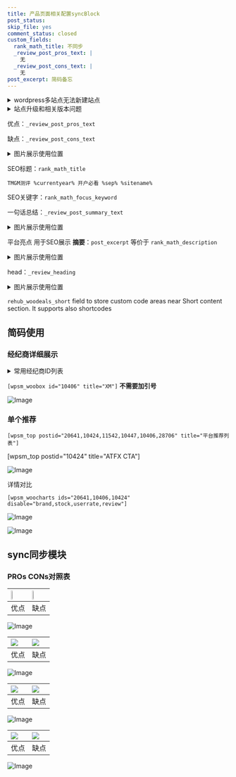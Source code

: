 ```yaml
---
title: 产品页面相关配置syncBlock
post_status: 
skip_file: yes
comment_status: closed
custom_fields:
  rank_math_title: 不同步
  _review_post_pros_text: |
    无
  _review_post_cons_text: |
    无
post_excerpt: 简码备忘
---
```

<details><summary>wordpress多站点无法新建站点</summary>

<li>和报错需要清理cookies一样的原因</li>
<li>wp-config.php里面<code>define( 'SUBDOMAIN_INSTALL', false );//子域名安装</code></li>
<li>新建子站点是用<code>define( 'SUBDOMAIN_INSTALL', true);//子域名安装</code> 完成以后，改成<code>false</code></li>
</details>

<details><summary>站点升级和相关版本问题</summary>

<p>wordpress：5.9.9
woocommerce：7.5.1
出现问题的地方：主题选项里面>><strong>Product layout >>compact style</strong></p>
<p>如何出现没有用过的字段 导致无法保存。先导出配置 然后进行修改，后面再次恢复即可。</p>
<p>出现部分字段无法显示时，需要返回默认布局后，对产品进行保存就好了。</p>
<p></p>
</details>

优点：`_review_post_pros_text`

缺点：`_review_post_cons_text`

<details><summary>图片展示使用位置</summary>

<img src="https://prod-files-secure.s3.us-west-2.amazonaws.com/39ed1227-6d7d-4570-be36-9ccd4a2c4241/f51d3d83-55d4-4bdf-9604-f37ec77ab556/Untitled.png?X-Amz-Algorithm=AWS4-HMAC-SHA256&X-Amz-Content-Sha256=UNSIGNED-PAYLOAD&X-Amz-Credential=ASIAZI2LB466WUNZNAS7%2F20251030%2Fus-west-2%2Fs3%2Faws4_request&X-Amz-Date=20251030T105516Z&X-Amz-Expires=3600&X-Amz-Security-Token=IQoJb3JpZ2luX2VjEDMaCXVzLXdlc3QtMiJHMEUCIHiHt9CqKeZrn%2BRGhq59heSVNOqz%2F5I0fpSwagHArfhxAiEAiIiE1j0BcfV3LO6lihW8AZqA%2BRIqYec%2FPqZ09KsCIW8qiAQI6%2F%2F%2F%2F%2F%2F%2F%2F%2F%2F%2FARAAGgw2Mzc0MjMxODM4MDUiDD18NBCuRBFbT2Y%2FUircA05whm%2BZEDlcEGphavcZ9okUe3Jaydhde8g98mWd4oJLK0LKSV0xl43E4hmJSwlLqMiP1XLm2NeVFSN9%2FbwXkSMjXIySBT8XsNHHsffdsAy8XQxs6zRJqL9R3g4Z7ChNjPi2QBNtjuvU7s91V1z4XgCWpLDQZ9KhgZNSTLGOPcU4Awu9NjC8HCMMaMEB%2F39h144qGMbBvAspUT3szTai5CR3qO%2FI4ZO7satlL4O1HoUMxbDW5xlYpHTh7OOCiuKF3a4mRm1%2BuqKvsHPFx2HwCzRVN5%2B57LI6g0gL%2BMyvv1KO7nl3jVs0WFHWwXCZFY%2Bhmeds5BT1HENcydFGRhSZojiPgyhGaWf0C26aYG%2BupgI6v7OLznBeHo%2BZ3NiGDRa7RBpQsouIy5hMnZjPrXywrpYhz%2BngmRF0lduGsFf75uKfAbDhghTILnCYexT%2FpfTvBWiLDzsAhBWa4bStP%2FrJGgI3%2Bnx4ToE3PKlAZW24rTCsMkriSlOC0bJVD5yV%2BAP5gxRVA3vajDcElIBf%2FTLUH6OyNDclypf7yuUsjJQRZ8NxSWudAAPhKULCevb8NEkcitCRYJrekbklbmNnbjytZSxCfSsnQQqnrXzk38m6QHLA44aOdPi0bIaR9mKuMOv2jMgGOqUBToEz7jwlBD67n%2FC%2FAvCtTwbVZAB70vexVwy1%2BakI%2BYJ576cnPg4Y3pWSBZ5J4zIY18PJ82Xoz8DDlYaZeNDGH%2FtDZKRHQdyGhVdCWqoI%2BWeUulRpo%2BphFo1UjoQXl41O38jz2wijhzITlGa%2FVB96rm2b%2BX0Ox7E1pBsM04AXjumpn4LSg%2FIHrwi9byv2hOwmkeptRNdrtDD84e3TunRjQG6tXCA2&X-Amz-Signature=36f005b9d3d00846858bc6c49ee330c8b04668ab3f26db7538182cb7347e96cf&X-Amz-SignedHeaders=host&x-amz-checksum-mode=ENABLED&x-id=GetObject" alt="Image">
</details>

SEO标题：`rank_math_title`

`TMGM测评 %currentyear% 开户必看 %sep% %sitename%`

SEO关键字：`rank_math_focus_keyword`

一句话总结：`_review_post_summary_text`

<details><summary>图片展示使用位置</summary>

<img src="https://prod-files-secure.s3.us-west-2.amazonaws.com/39ed1227-6d7d-4570-be36-9ccd4a2c4241/4b96a922-296c-4f4e-8630-d1c870cbce01/Untitled.png?X-Amz-Algorithm=AWS4-HMAC-SHA256&X-Amz-Content-Sha256=UNSIGNED-PAYLOAD&X-Amz-Credential=ASIAZI2LB466SEJQ4WEC%2F20251030%2Fus-west-2%2Fs3%2Faws4_request&X-Amz-Date=20251030T105517Z&X-Amz-Expires=3600&X-Amz-Security-Token=IQoJb3JpZ2luX2VjEDMaCXVzLXdlc3QtMiJGMEQCIBiabeFBW3Abbx%2BHQksov9766MzF4hZRIbWUEDLLwRIrAiARm9eEIASU8WLbblAYs7B0p4MlgJe9w1q5HiQ8lPGcuyqIBAjr%2F%2F%2F%2F%2F%2F%2F%2F%2F%2F8BEAAaDDYzNzQyMzE4MzgwNSIM1Q%2FurZj4Azj1HyvzKtwD7sGIG2XgDV6Th7C0jyhoqroChba0nEcW%2BcaTS9b6KZ98SBDvtmmKUxH5AKSZ%2BNzHxzzgOCKiBlkVhGvfOinZormupHZXWXMtnlvO5%2F6X6I4QIegjsg4Eougj1lxztT9G9gG7zy21Opkp%2Fg1jxQsiPeGxsVlLVFGx0Z5AwsBhwFw%2BME4DRPPAP6KgOnL1I5UpWdDNEKjnERgAcLNDvp0TTkMfbgqupoQ1%2FHkXHq5cQR1YFr97J1qjla4tIR40uKsrAVm6qPSr8Y3WnpOOPDtYD%2FFmc7W3yL2ouMsgRyfVVrEJSDItzVv66yd3eyXIqjABY4eZ%2FTzoRegB8oEvUufoHAjlBErn9fAdCVfcfQq6lMyQ3YOWdaFXVJUNTYL%2FlO24AaV%2BcdY7SZm43nxl3bm%2FUmN4QwrPVcQtQ6yl%2FygYJgItjBqILM8BJnROUi27tSWPzHSaRfzL%2BnfsHnsTCYdb9Rkno%2BGRIvBCpI6mOlBWpVFacVaklTyrP5itZKCt8r0n2AtnVROd6H0Waw6nAT4LkzpMawNr8Ljalt4SAhcDfYHkS2Wp7EIFnVvIB1s5DVRiqxWuzku%2FD2rFzYhqzQMYWc96RKh97W4CItj1%2B6tzOE4APrd%2BxvD%2BhsEYaKYw%2BvaMyAY6pgGS8HQQ2bexXXlChcen66CRAxMlTTo%2BJV%2F6yV6tj6MY8oyGcFMHBZPcC6yBXB1henbiVB8lyGmuMBYp9PMyD6qPu2lhAgZ5eJ%2FNYZhoOcx%2FYnAKF4t5wvi41Dgf9S%2BwxHufa2utWUzNeoT7VivGAMm0iE08usZqTJp3Gph2fgnJx%2BLou0GEVhVkF4NfGWhhFhLYKBoNEft50wXktCeiWBJSpnf45vTv&X-Amz-Signature=6302bee82d2dd58c6b6c3559e2c280c44ff69c98dde3589651647fc52c7849b9&X-Amz-SignedHeaders=host&x-amz-checksum-mode=ENABLED&x-id=GetObject" alt="Image">
</details>

平台亮点 用于SEO展示 **摘要**：`post_excerpt`  等价于 `rank_math_description`

<details><summary>图片展示使用位置</summary>

<img src="https://prod-files-secure.s3.us-west-2.amazonaws.com/39ed1227-6d7d-4570-be36-9ccd4a2c4241/1ee11f63-b60a-4dfe-a7a7-d58ff23b5d88/Untitled.png?X-Amz-Algorithm=AWS4-HMAC-SHA256&X-Amz-Content-Sha256=UNSIGNED-PAYLOAD&X-Amz-Credential=ASIAZI2LB466WNPLIDEZ%2F20251030%2Fus-west-2%2Fs3%2Faws4_request&X-Amz-Date=20251030T105517Z&X-Amz-Expires=3600&X-Amz-Security-Token=IQoJb3JpZ2luX2VjEDIaCXVzLXdlc3QtMiJHMEUCIAflFtQzFeaPz%2FqISkA9TEviuXCMuWnm6%2Fqf%2Bhh6F3JPAiEAyp6d1aLVBr%2BUT8SnOCQTYwf%2BCoBjf7D5bADxr2sH%2BN4qiAQI6%2F%2F%2F%2F%2F%2F%2F%2F%2F%2F%2FARAAGgw2Mzc0MjMxODM4MDUiDA13bidNPhPah0JmsSrcA4b7Q0QjnUwG32W8riAJr8oY2SJc0dgZLyHi8mYHAmVZj%2FthoPS%2BU1cT4S1lZEfk6OPTtscEMyYD%2BZWcmXX%2FDlxaG1g8YgRvy5Q5sKrrdDnq4tqPwEx%2F448qTFdLoP2kfm1MltRfPDBPg47qiKbLSErj%2FU5W1kpasUNJockdjzg1fLtiaioN4KZwVa9EzaIwSW6ooY6ITd5Xm3J7CgSf53Z%2FAQ5HKEpgVrnmscj1LRMljg5nGf6QQKjfs4AsQFYjM132LKpy2THEZVYFqA4l9TPz0rzOirjwdW3thRLTj8AMNE9z%2B7q8hzbcwTnWyT1GJgirvD3EgeAjio1jJalq9ja35Ish8RYF9gvGINYyPZEhYxmI0aaDozJxnT6YGh8mMgN9moek2a7XfyYDR7YeF6yVvnyCjHKFBr5vwSHKXWb1RSbApEo%2F5plrOMT4vk6ZiTOCec%2F7eQxx%2BzmNW0mxQ7oa%2BBEl4CXAtdvyDB692eY3WduxMbFNAqF%2F5Bkr57abJ3SR%2BGlI9S%2BJ7K0TlvvAYSjxEiYby1bCB4dyskOmN%2FIoyZgZZNywmsZ1mJSqR6XDgdGdlB1BWQsS8jkn%2BWqLD2EXUY3baZ8Hy2EuFwKBGRl7hz9UAuJB7GGB5HFzMJj2jMgGOqUB91GwYWt1k643%2Fp%2BTnjmI5QVaIkq6TWAG%2BRVk0ID7g%2F3ESRS%2FJdcFFldlvlG%2BZjHXwPWwth0JhCzVCDyYA%2FIzdZ8rYaY0HqQHRA5KIJ3FHZFmkK6jVrhFO5dm%2FBV2%2B8ZCYSiaAGx1uDdOwoK%2BJT1GZ%2BY4Wu%2BjMPdrjLk%2BXg2p6QWwD0zS2EQptUje3az5T%2BdrrULRE07x%2B8uzHCIQ6BqKa2LgPLCS&X-Amz-Signature=3c8dda275d65e3efc29fa7ed5c3ca4c603128722955f2c8bebfd11981279cdf0&X-Amz-SignedHeaders=host&x-amz-checksum-mode=ENABLED&x-id=GetObject" alt="Image">
<img src="https://prod-files-secure.s3.us-west-2.amazonaws.com/39ed1227-6d7d-4570-be36-9ccd4a2c4241/ad4118b5-78d8-4fbe-801e-3b29b5d99c01/Untitled.png?X-Amz-Algorithm=AWS4-HMAC-SHA256&X-Amz-Content-Sha256=UNSIGNED-PAYLOAD&X-Amz-Credential=ASIAZI2LB466WNPLIDEZ%2F20251030%2Fus-west-2%2Fs3%2Faws4_request&X-Amz-Date=20251030T105517Z&X-Amz-Expires=3600&X-Amz-Security-Token=IQoJb3JpZ2luX2VjEDIaCXVzLXdlc3QtMiJHMEUCIAflFtQzFeaPz%2FqISkA9TEviuXCMuWnm6%2Fqf%2Bhh6F3JPAiEAyp6d1aLVBr%2BUT8SnOCQTYwf%2BCoBjf7D5bADxr2sH%2BN4qiAQI6%2F%2F%2F%2F%2F%2F%2F%2F%2F%2F%2FARAAGgw2Mzc0MjMxODM4MDUiDA13bidNPhPah0JmsSrcA4b7Q0QjnUwG32W8riAJr8oY2SJc0dgZLyHi8mYHAmVZj%2FthoPS%2BU1cT4S1lZEfk6OPTtscEMyYD%2BZWcmXX%2FDlxaG1g8YgRvy5Q5sKrrdDnq4tqPwEx%2F448qTFdLoP2kfm1MltRfPDBPg47qiKbLSErj%2FU5W1kpasUNJockdjzg1fLtiaioN4KZwVa9EzaIwSW6ooY6ITd5Xm3J7CgSf53Z%2FAQ5HKEpgVrnmscj1LRMljg5nGf6QQKjfs4AsQFYjM132LKpy2THEZVYFqA4l9TPz0rzOirjwdW3thRLTj8AMNE9z%2B7q8hzbcwTnWyT1GJgirvD3EgeAjio1jJalq9ja35Ish8RYF9gvGINYyPZEhYxmI0aaDozJxnT6YGh8mMgN9moek2a7XfyYDR7YeF6yVvnyCjHKFBr5vwSHKXWb1RSbApEo%2F5plrOMT4vk6ZiTOCec%2F7eQxx%2BzmNW0mxQ7oa%2BBEl4CXAtdvyDB692eY3WduxMbFNAqF%2F5Bkr57abJ3SR%2BGlI9S%2BJ7K0TlvvAYSjxEiYby1bCB4dyskOmN%2FIoyZgZZNywmsZ1mJSqR6XDgdGdlB1BWQsS8jkn%2BWqLD2EXUY3baZ8Hy2EuFwKBGRl7hz9UAuJB7GGB5HFzMJj2jMgGOqUB91GwYWt1k643%2Fp%2BTnjmI5QVaIkq6TWAG%2BRVk0ID7g%2F3ESRS%2FJdcFFldlvlG%2BZjHXwPWwth0JhCzVCDyYA%2FIzdZ8rYaY0HqQHRA5KIJ3FHZFmkK6jVrhFO5dm%2FBV2%2B8ZCYSiaAGx1uDdOwoK%2BJT1GZ%2BY4Wu%2BjMPdrjLk%2BXg2p6QWwD0zS2EQptUje3az5T%2BdrrULRE07x%2B8uzHCIQ6BqKa2LgPLCS&X-Amz-Signature=d0e0e26894db2dc88bab532db01896719e1c213bbedbd80b23bf10b0b3938c29&X-Amz-SignedHeaders=host&x-amz-checksum-mode=ENABLED&x-id=GetObject" alt="Image">
<img src="https://prod-files-secure.s3.us-west-2.amazonaws.com/39ed1227-6d7d-4570-be36-9ccd4a2c4241/a38cf7c9-a79c-4b64-9e94-13589fe0758b/Untitled.png?X-Amz-Algorithm=AWS4-HMAC-SHA256&X-Amz-Content-Sha256=UNSIGNED-PAYLOAD&X-Amz-Credential=ASIAZI2LB466WNPLIDEZ%2F20251030%2Fus-west-2%2Fs3%2Faws4_request&X-Amz-Date=20251030T105517Z&X-Amz-Expires=3600&X-Amz-Security-Token=IQoJb3JpZ2luX2VjEDIaCXVzLXdlc3QtMiJHMEUCIAflFtQzFeaPz%2FqISkA9TEviuXCMuWnm6%2Fqf%2Bhh6F3JPAiEAyp6d1aLVBr%2BUT8SnOCQTYwf%2BCoBjf7D5bADxr2sH%2BN4qiAQI6%2F%2F%2F%2F%2F%2F%2F%2F%2F%2F%2FARAAGgw2Mzc0MjMxODM4MDUiDA13bidNPhPah0JmsSrcA4b7Q0QjnUwG32W8riAJr8oY2SJc0dgZLyHi8mYHAmVZj%2FthoPS%2BU1cT4S1lZEfk6OPTtscEMyYD%2BZWcmXX%2FDlxaG1g8YgRvy5Q5sKrrdDnq4tqPwEx%2F448qTFdLoP2kfm1MltRfPDBPg47qiKbLSErj%2FU5W1kpasUNJockdjzg1fLtiaioN4KZwVa9EzaIwSW6ooY6ITd5Xm3J7CgSf53Z%2FAQ5HKEpgVrnmscj1LRMljg5nGf6QQKjfs4AsQFYjM132LKpy2THEZVYFqA4l9TPz0rzOirjwdW3thRLTj8AMNE9z%2B7q8hzbcwTnWyT1GJgirvD3EgeAjio1jJalq9ja35Ish8RYF9gvGINYyPZEhYxmI0aaDozJxnT6YGh8mMgN9moek2a7XfyYDR7YeF6yVvnyCjHKFBr5vwSHKXWb1RSbApEo%2F5plrOMT4vk6ZiTOCec%2F7eQxx%2BzmNW0mxQ7oa%2BBEl4CXAtdvyDB692eY3WduxMbFNAqF%2F5Bkr57abJ3SR%2BGlI9S%2BJ7K0TlvvAYSjxEiYby1bCB4dyskOmN%2FIoyZgZZNywmsZ1mJSqR6XDgdGdlB1BWQsS8jkn%2BWqLD2EXUY3baZ8Hy2EuFwKBGRl7hz9UAuJB7GGB5HFzMJj2jMgGOqUB91GwYWt1k643%2Fp%2BTnjmI5QVaIkq6TWAG%2BRVk0ID7g%2F3ESRS%2FJdcFFldlvlG%2BZjHXwPWwth0JhCzVCDyYA%2FIzdZ8rYaY0HqQHRA5KIJ3FHZFmkK6jVrhFO5dm%2FBV2%2B8ZCYSiaAGx1uDdOwoK%2BJT1GZ%2BY4Wu%2BjMPdrjLk%2BXg2p6QWwD0zS2EQptUje3az5T%2BdrrULRE07x%2B8uzHCIQ6BqKa2LgPLCS&X-Amz-Signature=993d9124944797888a1aa5335afe9453fab137e7c32a5ffe0a021d4ff3d158d1&X-Amz-SignedHeaders=host&x-amz-checksum-mode=ENABLED&x-id=GetObject" alt="Image">
<img src="https://prod-files-secure.s3.us-west-2.amazonaws.com/39ed1227-6d7d-4570-be36-9ccd4a2c4241/7da6fc1e-d2ac-42ae-8c75-cb5749aa18f6/Untitled.png?X-Amz-Algorithm=AWS4-HMAC-SHA256&X-Amz-Content-Sha256=UNSIGNED-PAYLOAD&X-Amz-Credential=ASIAZI2LB466WNPLIDEZ%2F20251030%2Fus-west-2%2Fs3%2Faws4_request&X-Amz-Date=20251030T105517Z&X-Amz-Expires=3600&X-Amz-Security-Token=IQoJb3JpZ2luX2VjEDIaCXVzLXdlc3QtMiJHMEUCIAflFtQzFeaPz%2FqISkA9TEviuXCMuWnm6%2Fqf%2Bhh6F3JPAiEAyp6d1aLVBr%2BUT8SnOCQTYwf%2BCoBjf7D5bADxr2sH%2BN4qiAQI6%2F%2F%2F%2F%2F%2F%2F%2F%2F%2F%2FARAAGgw2Mzc0MjMxODM4MDUiDA13bidNPhPah0JmsSrcA4b7Q0QjnUwG32W8riAJr8oY2SJc0dgZLyHi8mYHAmVZj%2FthoPS%2BU1cT4S1lZEfk6OPTtscEMyYD%2BZWcmXX%2FDlxaG1g8YgRvy5Q5sKrrdDnq4tqPwEx%2F448qTFdLoP2kfm1MltRfPDBPg47qiKbLSErj%2FU5W1kpasUNJockdjzg1fLtiaioN4KZwVa9EzaIwSW6ooY6ITd5Xm3J7CgSf53Z%2FAQ5HKEpgVrnmscj1LRMljg5nGf6QQKjfs4AsQFYjM132LKpy2THEZVYFqA4l9TPz0rzOirjwdW3thRLTj8AMNE9z%2B7q8hzbcwTnWyT1GJgirvD3EgeAjio1jJalq9ja35Ish8RYF9gvGINYyPZEhYxmI0aaDozJxnT6YGh8mMgN9moek2a7XfyYDR7YeF6yVvnyCjHKFBr5vwSHKXWb1RSbApEo%2F5plrOMT4vk6ZiTOCec%2F7eQxx%2BzmNW0mxQ7oa%2BBEl4CXAtdvyDB692eY3WduxMbFNAqF%2F5Bkr57abJ3SR%2BGlI9S%2BJ7K0TlvvAYSjxEiYby1bCB4dyskOmN%2FIoyZgZZNywmsZ1mJSqR6XDgdGdlB1BWQsS8jkn%2BWqLD2EXUY3baZ8Hy2EuFwKBGRl7hz9UAuJB7GGB5HFzMJj2jMgGOqUB91GwYWt1k643%2Fp%2BTnjmI5QVaIkq6TWAG%2BRVk0ID7g%2F3ESRS%2FJdcFFldlvlG%2BZjHXwPWwth0JhCzVCDyYA%2FIzdZ8rYaY0HqQHRA5KIJ3FHZFmkK6jVrhFO5dm%2FBV2%2B8ZCYSiaAGx1uDdOwoK%2BJT1GZ%2BY4Wu%2BjMPdrjLk%2BXg2p6QWwD0zS2EQptUje3az5T%2BdrrULRE07x%2B8uzHCIQ6BqKa2LgPLCS&X-Amz-Signature=52e85630aa427c030e9d6064034202bfd423ca0286f2271ed7ef62bf91d4f688&X-Amz-SignedHeaders=host&x-amz-checksum-mode=ENABLED&x-id=GetObject" alt="Image">
<img src="https://prod-files-secure.s3.us-west-2.amazonaws.com/39ed1227-6d7d-4570-be36-9ccd4a2c4241/7e97f40a-eaee-47f5-b2f9-475f96808fa7/Untitled.png?X-Amz-Algorithm=AWS4-HMAC-SHA256&X-Amz-Content-Sha256=UNSIGNED-PAYLOAD&X-Amz-Credential=ASIAZI2LB466WNPLIDEZ%2F20251030%2Fus-west-2%2Fs3%2Faws4_request&X-Amz-Date=20251030T105517Z&X-Amz-Expires=3600&X-Amz-Security-Token=IQoJb3JpZ2luX2VjEDIaCXVzLXdlc3QtMiJHMEUCIAflFtQzFeaPz%2FqISkA9TEviuXCMuWnm6%2Fqf%2Bhh6F3JPAiEAyp6d1aLVBr%2BUT8SnOCQTYwf%2BCoBjf7D5bADxr2sH%2BN4qiAQI6%2F%2F%2F%2F%2F%2F%2F%2F%2F%2F%2FARAAGgw2Mzc0MjMxODM4MDUiDA13bidNPhPah0JmsSrcA4b7Q0QjnUwG32W8riAJr8oY2SJc0dgZLyHi8mYHAmVZj%2FthoPS%2BU1cT4S1lZEfk6OPTtscEMyYD%2BZWcmXX%2FDlxaG1g8YgRvy5Q5sKrrdDnq4tqPwEx%2F448qTFdLoP2kfm1MltRfPDBPg47qiKbLSErj%2FU5W1kpasUNJockdjzg1fLtiaioN4KZwVa9EzaIwSW6ooY6ITd5Xm3J7CgSf53Z%2FAQ5HKEpgVrnmscj1LRMljg5nGf6QQKjfs4AsQFYjM132LKpy2THEZVYFqA4l9TPz0rzOirjwdW3thRLTj8AMNE9z%2B7q8hzbcwTnWyT1GJgirvD3EgeAjio1jJalq9ja35Ish8RYF9gvGINYyPZEhYxmI0aaDozJxnT6YGh8mMgN9moek2a7XfyYDR7YeF6yVvnyCjHKFBr5vwSHKXWb1RSbApEo%2F5plrOMT4vk6ZiTOCec%2F7eQxx%2BzmNW0mxQ7oa%2BBEl4CXAtdvyDB692eY3WduxMbFNAqF%2F5Bkr57abJ3SR%2BGlI9S%2BJ7K0TlvvAYSjxEiYby1bCB4dyskOmN%2FIoyZgZZNywmsZ1mJSqR6XDgdGdlB1BWQsS8jkn%2BWqLD2EXUY3baZ8Hy2EuFwKBGRl7hz9UAuJB7GGB5HFzMJj2jMgGOqUB91GwYWt1k643%2Fp%2BTnjmI5QVaIkq6TWAG%2BRVk0ID7g%2F3ESRS%2FJdcFFldlvlG%2BZjHXwPWwth0JhCzVCDyYA%2FIzdZ8rYaY0HqQHRA5KIJ3FHZFmkK6jVrhFO5dm%2FBV2%2B8ZCYSiaAGx1uDdOwoK%2BJT1GZ%2BY4Wu%2BjMPdrjLk%2BXg2p6QWwD0zS2EQptUje3az5T%2BdrrULRE07x%2B8uzHCIQ6BqKa2LgPLCS&X-Amz-Signature=d030e02d1cfbf72d52133177693b82a8902f5a712df7b17262b128c84c06e22d&X-Amz-SignedHeaders=host&x-amz-checksum-mode=ENABLED&x-id=GetObject" alt="Image">
</details>

head：`_review_heading`

<details><summary>图片展示使用位置</summary>

<img src="https://prod-files-secure.s3.us-west-2.amazonaws.com/39ed1227-6d7d-4570-be36-9ccd4a2c4241/3a4650ad-9887-415c-889a-edd51fa54f27/Untitled.png?X-Amz-Algorithm=AWS4-HMAC-SHA256&X-Amz-Content-Sha256=UNSIGNED-PAYLOAD&X-Amz-Credential=ASIAZI2LB466UPCWDVCU%2F20251030%2Fus-west-2%2Fs3%2Faws4_request&X-Amz-Date=20251030T105517Z&X-Amz-Expires=3600&X-Amz-Security-Token=IQoJb3JpZ2luX2VjEDIaCXVzLXdlc3QtMiJHMEUCIAbwPjCti%2Fd01Rh2ugfoIMhMs1hkHohMMd%2FCau2M7jQnAiEA0p0RQKrRIE%2BiLOqGhSSMHta7aNtNtkK1fDmODpngHn0qiAQI6%2F%2F%2F%2F%2F%2F%2F%2F%2F%2F%2FARAAGgw2Mzc0MjMxODM4MDUiDDi3vP9Ls0GYBKM1LyrcA1UMxtQkI2FQI2JHH6icGbvRFLoc5jigVMwFuPp17L1og%2B0yvH44tyOsq910jQIQZR0hew%2BY6v9mKC6HwdHC6w1hqe8c5gD9%2F1gYeovhLYIBtn83RKUqkBq6xg9Puxp4cWxTjBTba1a7cwUIkiK0EuCCiR3kqIlXbcymML0lGZ4c5yWXspZkw%2FCBnLD5j%2B8kuoG2Oxfiqdc6L73G1pX0IF0zNtcJ20sBaN1OHyykBdgUfWo9wreVBfcqc4jZcPw9qXHk%2BFXx8uA9qgm95yAOeyNrT3y6HkyvPG6STsD3Kxng1SQK0gjwCfcDA6AQmkB8zw%2FnMvTG4n7BNNfvL6SS2FH1ZlRd5PqxtQKAUp88vbL05QVnsyuW4oOF1b%2FOv%2BnFegzBBoF%2FC1sZYq1YC1VrIBA2RBGKc5uK0G%2BmBCNFSmlZRnF5cj6u7gCM2hbQqWDemgNTS3iFoeRI4foWvk9Ge2vtSVSIu4EYzxA5n7otwDauFtB41r1Rlt9e0tSAQJvdPXOYShtQvUnxHLOrXiD309EACy%2FSnr2TYYNmqcHhOCQvv5d%2FO0KjeMQou70mAucAmkp8fomv6rQ8JEyKzlQ4xkaxgJlvZwoNQXYksUrpGNKJJFzgfwmeZji0xGo9MJf2jMgGOqUBegnDcgMicnybVLteoxkaTVO5HV4eV59PnurJCjs1MfogLjlFw2d4TPFeYF69TbqSpIrRM5YldKqt2%2F9pvmzNCn7XQrUBO%2BC4b4IwjP4uEQRatMBu57JZ%2Ba0s8l%2BaXdvyDN2PbJqONk%2FN%2BOTns9WPYnB79Gh8nrO%2B1bg1AGqeCQCjsC%2BVi7gksbBb5r4zQNZiz2xYYlAyUFAmFM%2B2zZwAfgA%2FHkOI&X-Amz-Signature=61adeeeb3ca600ce18d7017cb1424e89486198fe9e166a72f2bb4f440b163a08&X-Amz-SignedHeaders=host&x-amz-checksum-mode=ENABLED&x-id=GetObject" alt="Image">
</details>

`rehub_woodeals_short`	field to store custom code areas near Short content section. It supports also shortcodes



## 简码使用

### 经纪商详细展示

<details><summary>常用经纪商ID列表</summary>

<pre><code class="php">嘉盛 ===> 20641  [wpsm_woobox id="20641" title="嘉盛"]
易信easymarkets ===> 11542  [wpsm_woobox id="11542" title="易信easymarkets"]
ATFX外汇 ===> 10424  [wpsm_woobox id="10424" title="ATFX"]
XM ===> 10406  [wpsm_woobox id="10406" title="XM"]
TMGM ===> 29622  [wpsm_woobox id="29622" title="TMGM"]
HYCM ===> 10447  [wpsm_woobox id="10447" title="HYCM"]
fpmarkets澳福外汇 ===> 20639  [wpsm_woobox id="20639" title="fpmarkets澳福外汇"]</code></pre>
</details>

`[wpsm_woobox id="10406" title="XM"]` **不需要加引号**

![Image](https://prod-files-secure.s3.us-west-2.amazonaws.com/39ed1227-6d7d-4570-be36-9ccd4a2c4241/4f898f9d-0fa7-4e43-acd3-ac6bc7be575a/Untitled.png?X-Amz-Algorithm=AWS4-HMAC-SHA256&X-Amz-Content-Sha256=UNSIGNED-PAYLOAD&X-Amz-Credential=ASIAZI2LB4662LBCLBXN%2F20251030%2Fus-west-2%2Fs3%2Faws4_request&X-Amz-Date=20251030T105515Z&X-Amz-Expires=3600&X-Amz-Security-Token=IQoJb3JpZ2luX2VjEDIaCXVzLXdlc3QtMiJHMEUCIAldxvglHii42VKdnJ4JhBX9UnqB44%2F5DbebYKl32DMsAiEA3EqmD4%2B8LQeeV5ElZzO%2FvLORdCt840F5n1uW8l0X%2FxQqiAQI6%2F%2F%2F%2F%2F%2F%2F%2F%2F%2F%2FARAAGgw2Mzc0MjMxODM4MDUiDAgKG8MFJzihBd8CUircA2NYYS4eKEuJxViD68NV76JVSh1A%2FT%2FWpG%2BQeb4tOXIOcUrn7fzGULhXhjMnKGX3ClzpoulMYLpUTvPY36OKQl%2FTo1LfS8p9RqdiZx8BDS6TZPnpWbMm6mB%2FqnjI9O8vDJU%2Ber6RknRncX6ZdvvGATdUmg3QSRkhb8mN1gUuG0jwW0hFT%2Fo%2BZKHU79OVdHxZgv37%2FCXo5ASXEil48kl4IShBlz8NzwCp3RsMdkCpwkTFcmvG2fO%2FsGxFB0cQv2ixrhGtkbgeiIwdVyvUkfe%2BuYRHqFFlsRRMB2ktGU%2BWZI4IOYoCgDw1VFDP3Ns50OrdLkIiFfX4%2F3HhwJll6jdF%2F5meI8op5p6ia%2BXd37WnNl1rsf%2FgV918v%2FZnJzDfQCAh4lkOgNW5VanM%2FUpFSPt7Do7qF0P%2B3KqHUQo1IbAhdFwZfulvcN0i9JKgC58vBg3%2F8eTVCDhve2A0vzzvYv9O6rypDyEn92E%2BwNLB18k185q%2BEURghmrrY4oNer7x6MIIV%2BoTiqtCPw8SKBIrNNyZpn4p204Rdf6wfCzY%2BXyl3fQVdInl8tzqCgau5Z3wc7vARs2cdeLioezbhtbu2ZKqMZ7WHonnVKoIc1LI%2BRlJ22PCMZFkWe6Yq0KHsLPkMJD2jMgGOqUB%2BRpQI3VFfzigAJHEZTlD%2FNUY6BAshoSgaU3Nn29DTT4p72r2jqo00cv%2B%2Fd49NKPPGbUpKuCzmd3S51hy5ZXwBDboM2bRtYlr1XEENQR%2FVwBv%2FPxOrJ9o7WU7gcOztNDKoCJkFWU8D4SPBB8RRVTOYR2Hj6znORDFqYfAonSgecr9i%2B%2Bkw96DJW5Z3zm76rb419MmczdsgAVTSZtiyV%2FJ7Bt90%2FFd&X-Amz-Signature=ad3c284038dfe18f00648bc11b4f9b495a8232e58022648d78fdc8a701c3c2f8&X-Amz-SignedHeaders=host&x-amz-checksum-mode=ENABLED&x-id=GetObject)

### 单个推荐
`[wpsm_top postid="20641,10424,11542,10447,10406,28706" title="平台推荐列表"]`

[wpsm_top postid="10424" title="ATFX CTA"]

![Image](https://prod-files-secure.s3.us-west-2.amazonaws.com/39ed1227-6d7d-4570-be36-9ccd4a2c4241/5ac620dc-51a8-48b6-b55d-91f47299193c/Untitled.png?X-Amz-Algorithm=AWS4-HMAC-SHA256&X-Amz-Content-Sha256=UNSIGNED-PAYLOAD&X-Amz-Credential=ASIAZI2LB4662LBCLBXN%2F20251030%2Fus-west-2%2Fs3%2Faws4_request&X-Amz-Date=20251030T105515Z&X-Amz-Expires=3600&X-Amz-Security-Token=IQoJb3JpZ2luX2VjEDIaCXVzLXdlc3QtMiJHMEUCIAldxvglHii42VKdnJ4JhBX9UnqB44%2F5DbebYKl32DMsAiEA3EqmD4%2B8LQeeV5ElZzO%2FvLORdCt840F5n1uW8l0X%2FxQqiAQI6%2F%2F%2F%2F%2F%2F%2F%2F%2F%2F%2FARAAGgw2Mzc0MjMxODM4MDUiDAgKG8MFJzihBd8CUircA2NYYS4eKEuJxViD68NV76JVSh1A%2FT%2FWpG%2BQeb4tOXIOcUrn7fzGULhXhjMnKGX3ClzpoulMYLpUTvPY36OKQl%2FTo1LfS8p9RqdiZx8BDS6TZPnpWbMm6mB%2FqnjI9O8vDJU%2Ber6RknRncX6ZdvvGATdUmg3QSRkhb8mN1gUuG0jwW0hFT%2Fo%2BZKHU79OVdHxZgv37%2FCXo5ASXEil48kl4IShBlz8NzwCp3RsMdkCpwkTFcmvG2fO%2FsGxFB0cQv2ixrhGtkbgeiIwdVyvUkfe%2BuYRHqFFlsRRMB2ktGU%2BWZI4IOYoCgDw1VFDP3Ns50OrdLkIiFfX4%2F3HhwJll6jdF%2F5meI8op5p6ia%2BXd37WnNl1rsf%2FgV918v%2FZnJzDfQCAh4lkOgNW5VanM%2FUpFSPt7Do7qF0P%2B3KqHUQo1IbAhdFwZfulvcN0i9JKgC58vBg3%2F8eTVCDhve2A0vzzvYv9O6rypDyEn92E%2BwNLB18k185q%2BEURghmrrY4oNer7x6MIIV%2BoTiqtCPw8SKBIrNNyZpn4p204Rdf6wfCzY%2BXyl3fQVdInl8tzqCgau5Z3wc7vARs2cdeLioezbhtbu2ZKqMZ7WHonnVKoIc1LI%2BRlJ22PCMZFkWe6Yq0KHsLPkMJD2jMgGOqUB%2BRpQI3VFfzigAJHEZTlD%2FNUY6BAshoSgaU3Nn29DTT4p72r2jqo00cv%2B%2Fd49NKPPGbUpKuCzmd3S51hy5ZXwBDboM2bRtYlr1XEENQR%2FVwBv%2FPxOrJ9o7WU7gcOztNDKoCJkFWU8D4SPBB8RRVTOYR2Hj6znORDFqYfAonSgecr9i%2B%2Bkw96DJW5Z3zm76rb419MmczdsgAVTSZtiyV%2FJ7Bt90%2FFd&X-Amz-Signature=51c95f5904d4f163dcb777d387de7b6e38905d22ce53609b36deb5215da72495&X-Amz-SignedHeaders=host&x-amz-checksum-mode=ENABLED&x-id=GetObject)

详情对比

`[wpsm_woocharts ids="20641,10406,10424" disable="brand,stock,userrate,review"]`

![Image](https://prod-files-secure.s3.us-west-2.amazonaws.com/39ed1227-6d7d-4570-be36-9ccd4a2c4241/bf3ba45f-b9f3-4295-8aef-b4a495fd25f4/Untitled.png?X-Amz-Algorithm=AWS4-HMAC-SHA256&X-Amz-Content-Sha256=UNSIGNED-PAYLOAD&X-Amz-Credential=ASIAZI2LB4662LBCLBXN%2F20251030%2Fus-west-2%2Fs3%2Faws4_request&X-Amz-Date=20251030T105515Z&X-Amz-Expires=3600&X-Amz-Security-Token=IQoJb3JpZ2luX2VjEDIaCXVzLXdlc3QtMiJHMEUCIAldxvglHii42VKdnJ4JhBX9UnqB44%2F5DbebYKl32DMsAiEA3EqmD4%2B8LQeeV5ElZzO%2FvLORdCt840F5n1uW8l0X%2FxQqiAQI6%2F%2F%2F%2F%2F%2F%2F%2F%2F%2F%2FARAAGgw2Mzc0MjMxODM4MDUiDAgKG8MFJzihBd8CUircA2NYYS4eKEuJxViD68NV76JVSh1A%2FT%2FWpG%2BQeb4tOXIOcUrn7fzGULhXhjMnKGX3ClzpoulMYLpUTvPY36OKQl%2FTo1LfS8p9RqdiZx8BDS6TZPnpWbMm6mB%2FqnjI9O8vDJU%2Ber6RknRncX6ZdvvGATdUmg3QSRkhb8mN1gUuG0jwW0hFT%2Fo%2BZKHU79OVdHxZgv37%2FCXo5ASXEil48kl4IShBlz8NzwCp3RsMdkCpwkTFcmvG2fO%2FsGxFB0cQv2ixrhGtkbgeiIwdVyvUkfe%2BuYRHqFFlsRRMB2ktGU%2BWZI4IOYoCgDw1VFDP3Ns50OrdLkIiFfX4%2F3HhwJll6jdF%2F5meI8op5p6ia%2BXd37WnNl1rsf%2FgV918v%2FZnJzDfQCAh4lkOgNW5VanM%2FUpFSPt7Do7qF0P%2B3KqHUQo1IbAhdFwZfulvcN0i9JKgC58vBg3%2F8eTVCDhve2A0vzzvYv9O6rypDyEn92E%2BwNLB18k185q%2BEURghmrrY4oNer7x6MIIV%2BoTiqtCPw8SKBIrNNyZpn4p204Rdf6wfCzY%2BXyl3fQVdInl8tzqCgau5Z3wc7vARs2cdeLioezbhtbu2ZKqMZ7WHonnVKoIc1LI%2BRlJ22PCMZFkWe6Yq0KHsLPkMJD2jMgGOqUB%2BRpQI3VFfzigAJHEZTlD%2FNUY6BAshoSgaU3Nn29DTT4p72r2jqo00cv%2B%2Fd49NKPPGbUpKuCzmd3S51hy5ZXwBDboM2bRtYlr1XEENQR%2FVwBv%2FPxOrJ9o7WU7gcOztNDKoCJkFWU8D4SPBB8RRVTOYR2Hj6znORDFqYfAonSgecr9i%2B%2Bkw96DJW5Z3zm76rb419MmczdsgAVTSZtiyV%2FJ7Bt90%2FFd&X-Amz-Signature=cb16fabf0ff87e745f6908257ff6f9a42ed6ea1ee72392f57f3475eb40ec2fd7&X-Amz-SignedHeaders=host&x-amz-checksum-mode=ENABLED&x-id=GetObject)

![Image](https://prod-files-secure.s3.us-west-2.amazonaws.com/39ed1227-6d7d-4570-be36-9ccd4a2c4241/30bc56ef-f383-4b48-9768-2ebc9e436ec0/Untitled.png?X-Amz-Algorithm=AWS4-HMAC-SHA256&X-Amz-Content-Sha256=UNSIGNED-PAYLOAD&X-Amz-Credential=ASIAZI2LB4662LBCLBXN%2F20251030%2Fus-west-2%2Fs3%2Faws4_request&X-Amz-Date=20251030T105515Z&X-Amz-Expires=3600&X-Amz-Security-Token=IQoJb3JpZ2luX2VjEDIaCXVzLXdlc3QtMiJHMEUCIAldxvglHii42VKdnJ4JhBX9UnqB44%2F5DbebYKl32DMsAiEA3EqmD4%2B8LQeeV5ElZzO%2FvLORdCt840F5n1uW8l0X%2FxQqiAQI6%2F%2F%2F%2F%2F%2F%2F%2F%2F%2F%2FARAAGgw2Mzc0MjMxODM4MDUiDAgKG8MFJzihBd8CUircA2NYYS4eKEuJxViD68NV76JVSh1A%2FT%2FWpG%2BQeb4tOXIOcUrn7fzGULhXhjMnKGX3ClzpoulMYLpUTvPY36OKQl%2FTo1LfS8p9RqdiZx8BDS6TZPnpWbMm6mB%2FqnjI9O8vDJU%2Ber6RknRncX6ZdvvGATdUmg3QSRkhb8mN1gUuG0jwW0hFT%2Fo%2BZKHU79OVdHxZgv37%2FCXo5ASXEil48kl4IShBlz8NzwCp3RsMdkCpwkTFcmvG2fO%2FsGxFB0cQv2ixrhGtkbgeiIwdVyvUkfe%2BuYRHqFFlsRRMB2ktGU%2BWZI4IOYoCgDw1VFDP3Ns50OrdLkIiFfX4%2F3HhwJll6jdF%2F5meI8op5p6ia%2BXd37WnNl1rsf%2FgV918v%2FZnJzDfQCAh4lkOgNW5VanM%2FUpFSPt7Do7qF0P%2B3KqHUQo1IbAhdFwZfulvcN0i9JKgC58vBg3%2F8eTVCDhve2A0vzzvYv9O6rypDyEn92E%2BwNLB18k185q%2BEURghmrrY4oNer7x6MIIV%2BoTiqtCPw8SKBIrNNyZpn4p204Rdf6wfCzY%2BXyl3fQVdInl8tzqCgau5Z3wc7vARs2cdeLioezbhtbu2ZKqMZ7WHonnVKoIc1LI%2BRlJ22PCMZFkWe6Yq0KHsLPkMJD2jMgGOqUB%2BRpQI3VFfzigAJHEZTlD%2FNUY6BAshoSgaU3Nn29DTT4p72r2jqo00cv%2B%2Fd49NKPPGbUpKuCzmd3S51hy5ZXwBDboM2bRtYlr1XEENQR%2FVwBv%2FPxOrJ9o7WU7gcOztNDKoCJkFWU8D4SPBB8RRVTOYR2Hj6znORDFqYfAonSgecr9i%2B%2Bkw96DJW5Z3zm76rb419MmczdsgAVTSZtiyV%2FJ7Bt90%2FFd&X-Amz-Signature=9a9d6c86571420a9ccd598ba0a9369c6783a75f45d6ee132268a1fb0e8668df8&X-Amz-SignedHeaders=host&x-amz-checksum-mode=ENABLED&x-id=GetObject)

## sync同步模块

### PROs CONs对照表

| <img src="https://cdn.ifttt.fun/gh/jarlin8/OSS@main/icons/customize/pros.svg" height="auto" width="37.3%"> | <img src="https://cdn.ifttt.fun/gh/jarlin8/OSS@main/icons/customize/cons.svg" height="auto" width="28.8%"> |
| :--- | :--- |
| 优点 | 缺点 |

![Image](https://prod-files-secure.s3.us-west-2.amazonaws.com/39ed1227-6d7d-4570-be36-9ccd4a2c4241/8742b755-dfb5-4004-9a5f-d6e561664bd8/Untitled.png?X-Amz-Algorithm=AWS4-HMAC-SHA256&X-Amz-Content-Sha256=UNSIGNED-PAYLOAD&X-Amz-Credential=ASIAZI2LB4662LBCLBXN%2F20251030%2Fus-west-2%2Fs3%2Faws4_request&X-Amz-Date=20251030T105515Z&X-Amz-Expires=3600&X-Amz-Security-Token=IQoJb3JpZ2luX2VjEDIaCXVzLXdlc3QtMiJHMEUCIAldxvglHii42VKdnJ4JhBX9UnqB44%2F5DbebYKl32DMsAiEA3EqmD4%2B8LQeeV5ElZzO%2FvLORdCt840F5n1uW8l0X%2FxQqiAQI6%2F%2F%2F%2F%2F%2F%2F%2F%2F%2F%2FARAAGgw2Mzc0MjMxODM4MDUiDAgKG8MFJzihBd8CUircA2NYYS4eKEuJxViD68NV76JVSh1A%2FT%2FWpG%2BQeb4tOXIOcUrn7fzGULhXhjMnKGX3ClzpoulMYLpUTvPY36OKQl%2FTo1LfS8p9RqdiZx8BDS6TZPnpWbMm6mB%2FqnjI9O8vDJU%2Ber6RknRncX6ZdvvGATdUmg3QSRkhb8mN1gUuG0jwW0hFT%2Fo%2BZKHU79OVdHxZgv37%2FCXo5ASXEil48kl4IShBlz8NzwCp3RsMdkCpwkTFcmvG2fO%2FsGxFB0cQv2ixrhGtkbgeiIwdVyvUkfe%2BuYRHqFFlsRRMB2ktGU%2BWZI4IOYoCgDw1VFDP3Ns50OrdLkIiFfX4%2F3HhwJll6jdF%2F5meI8op5p6ia%2BXd37WnNl1rsf%2FgV918v%2FZnJzDfQCAh4lkOgNW5VanM%2FUpFSPt7Do7qF0P%2B3KqHUQo1IbAhdFwZfulvcN0i9JKgC58vBg3%2F8eTVCDhve2A0vzzvYv9O6rypDyEn92E%2BwNLB18k185q%2BEURghmrrY4oNer7x6MIIV%2BoTiqtCPw8SKBIrNNyZpn4p204Rdf6wfCzY%2BXyl3fQVdInl8tzqCgau5Z3wc7vARs2cdeLioezbhtbu2ZKqMZ7WHonnVKoIc1LI%2BRlJ22PCMZFkWe6Yq0KHsLPkMJD2jMgGOqUB%2BRpQI3VFfzigAJHEZTlD%2FNUY6BAshoSgaU3Nn29DTT4p72r2jqo00cv%2B%2Fd49NKPPGbUpKuCzmd3S51hy5ZXwBDboM2bRtYlr1XEENQR%2FVwBv%2FPxOrJ9o7WU7gcOztNDKoCJkFWU8D4SPBB8RRVTOYR2Hj6znORDFqYfAonSgecr9i%2B%2Bkw96DJW5Z3zm76rb419MmczdsgAVTSZtiyV%2FJ7Bt90%2FFd&X-Amz-Signature=ed5cf1253efe92c8316606b7991d07629ba9ed991f5c8475a0bce041d9426e2b&X-Amz-SignedHeaders=host&x-amz-checksum-mode=ENABLED&x-id=GetObject)

| <img src="https://cdn.ifttt.fun/gh/jarlin8/OSS@main/icons/customize/pros1.svg" height="auto"> | <img src="https://cdn.ifttt.fun/gh/jarlin8/OSS@main/icons/customize/cons1.svg" height="auto"> |
| :--- | :--- |
| 优点 | 缺点 |

![Image](https://prod-files-secure.s3.us-west-2.amazonaws.com/39ed1227-6d7d-4570-be36-9ccd4a2c4241/806358f8-c9c4-4e17-bb35-c6c76a5397a5/Untitled.png?X-Amz-Algorithm=AWS4-HMAC-SHA256&X-Amz-Content-Sha256=UNSIGNED-PAYLOAD&X-Amz-Credential=ASIAZI2LB4662LBCLBXN%2F20251030%2Fus-west-2%2Fs3%2Faws4_request&X-Amz-Date=20251030T105515Z&X-Amz-Expires=3600&X-Amz-Security-Token=IQoJb3JpZ2luX2VjEDIaCXVzLXdlc3QtMiJHMEUCIAldxvglHii42VKdnJ4JhBX9UnqB44%2F5DbebYKl32DMsAiEA3EqmD4%2B8LQeeV5ElZzO%2FvLORdCt840F5n1uW8l0X%2FxQqiAQI6%2F%2F%2F%2F%2F%2F%2F%2F%2F%2F%2FARAAGgw2Mzc0MjMxODM4MDUiDAgKG8MFJzihBd8CUircA2NYYS4eKEuJxViD68NV76JVSh1A%2FT%2FWpG%2BQeb4tOXIOcUrn7fzGULhXhjMnKGX3ClzpoulMYLpUTvPY36OKQl%2FTo1LfS8p9RqdiZx8BDS6TZPnpWbMm6mB%2FqnjI9O8vDJU%2Ber6RknRncX6ZdvvGATdUmg3QSRkhb8mN1gUuG0jwW0hFT%2Fo%2BZKHU79OVdHxZgv37%2FCXo5ASXEil48kl4IShBlz8NzwCp3RsMdkCpwkTFcmvG2fO%2FsGxFB0cQv2ixrhGtkbgeiIwdVyvUkfe%2BuYRHqFFlsRRMB2ktGU%2BWZI4IOYoCgDw1VFDP3Ns50OrdLkIiFfX4%2F3HhwJll6jdF%2F5meI8op5p6ia%2BXd37WnNl1rsf%2FgV918v%2FZnJzDfQCAh4lkOgNW5VanM%2FUpFSPt7Do7qF0P%2B3KqHUQo1IbAhdFwZfulvcN0i9JKgC58vBg3%2F8eTVCDhve2A0vzzvYv9O6rypDyEn92E%2BwNLB18k185q%2BEURghmrrY4oNer7x6MIIV%2BoTiqtCPw8SKBIrNNyZpn4p204Rdf6wfCzY%2BXyl3fQVdInl8tzqCgau5Z3wc7vARs2cdeLioezbhtbu2ZKqMZ7WHonnVKoIc1LI%2BRlJ22PCMZFkWe6Yq0KHsLPkMJD2jMgGOqUB%2BRpQI3VFfzigAJHEZTlD%2FNUY6BAshoSgaU3Nn29DTT4p72r2jqo00cv%2B%2Fd49NKPPGbUpKuCzmd3S51hy5ZXwBDboM2bRtYlr1XEENQR%2FVwBv%2FPxOrJ9o7WU7gcOztNDKoCJkFWU8D4SPBB8RRVTOYR2Hj6znORDFqYfAonSgecr9i%2B%2Bkw96DJW5Z3zm76rb419MmczdsgAVTSZtiyV%2FJ7Bt90%2FFd&X-Amz-Signature=db2b72782a37bdb018c2b10c43e6b101e5454ee2a597468a20f031816f8c4f79&X-Amz-SignedHeaders=host&x-amz-checksum-mode=ENABLED&x-id=GetObject)

| <img src="https://cdn.ifttt.fun/gh/jarlin8/OSS@main/icons/customize/pros2.svg" height="auto"> | <img src="https://cdn.ifttt.fun/gh/jarlin8/OSS@main/icons/customize/cons2.svg" height="auto"> |
| :--- | :--- |
| 优点 | 缺点 |

![Image](https://prod-files-secure.s3.us-west-2.amazonaws.com/39ed1227-6d7d-4570-be36-9ccd4a2c4241/a9245ec9-70dd-4005-b534-0d54315fc5f3/Untitled.png?X-Amz-Algorithm=AWS4-HMAC-SHA256&X-Amz-Content-Sha256=UNSIGNED-PAYLOAD&X-Amz-Credential=ASIAZI2LB4662LBCLBXN%2F20251030%2Fus-west-2%2Fs3%2Faws4_request&X-Amz-Date=20251030T105515Z&X-Amz-Expires=3600&X-Amz-Security-Token=IQoJb3JpZ2luX2VjEDIaCXVzLXdlc3QtMiJHMEUCIAldxvglHii42VKdnJ4JhBX9UnqB44%2F5DbebYKl32DMsAiEA3EqmD4%2B8LQeeV5ElZzO%2FvLORdCt840F5n1uW8l0X%2FxQqiAQI6%2F%2F%2F%2F%2F%2F%2F%2F%2F%2F%2FARAAGgw2Mzc0MjMxODM4MDUiDAgKG8MFJzihBd8CUircA2NYYS4eKEuJxViD68NV76JVSh1A%2FT%2FWpG%2BQeb4tOXIOcUrn7fzGULhXhjMnKGX3ClzpoulMYLpUTvPY36OKQl%2FTo1LfS8p9RqdiZx8BDS6TZPnpWbMm6mB%2FqnjI9O8vDJU%2Ber6RknRncX6ZdvvGATdUmg3QSRkhb8mN1gUuG0jwW0hFT%2Fo%2BZKHU79OVdHxZgv37%2FCXo5ASXEil48kl4IShBlz8NzwCp3RsMdkCpwkTFcmvG2fO%2FsGxFB0cQv2ixrhGtkbgeiIwdVyvUkfe%2BuYRHqFFlsRRMB2ktGU%2BWZI4IOYoCgDw1VFDP3Ns50OrdLkIiFfX4%2F3HhwJll6jdF%2F5meI8op5p6ia%2BXd37WnNl1rsf%2FgV918v%2FZnJzDfQCAh4lkOgNW5VanM%2FUpFSPt7Do7qF0P%2B3KqHUQo1IbAhdFwZfulvcN0i9JKgC58vBg3%2F8eTVCDhve2A0vzzvYv9O6rypDyEn92E%2BwNLB18k185q%2BEURghmrrY4oNer7x6MIIV%2BoTiqtCPw8SKBIrNNyZpn4p204Rdf6wfCzY%2BXyl3fQVdInl8tzqCgau5Z3wc7vARs2cdeLioezbhtbu2ZKqMZ7WHonnVKoIc1LI%2BRlJ22PCMZFkWe6Yq0KHsLPkMJD2jMgGOqUB%2BRpQI3VFfzigAJHEZTlD%2FNUY6BAshoSgaU3Nn29DTT4p72r2jqo00cv%2B%2Fd49NKPPGbUpKuCzmd3S51hy5ZXwBDboM2bRtYlr1XEENQR%2FVwBv%2FPxOrJ9o7WU7gcOztNDKoCJkFWU8D4SPBB8RRVTOYR2Hj6znORDFqYfAonSgecr9i%2B%2Bkw96DJW5Z3zm76rb419MmczdsgAVTSZtiyV%2FJ7Bt90%2FFd&X-Amz-Signature=06e90f823db88f9d5949cf96a7840a90899d3c2abc171f250775c655fdafc6fb&X-Amz-SignedHeaders=host&x-amz-checksum-mode=ENABLED&x-id=GetObject)

| <img src="https://cdn.ifttt.fun/gh/jarlin8/OSS@main/icons/customize/pros3.svg" height="auto"> | <img src="https://cdn.ifttt.fun/gh/jarlin8/OSS@main/icons/customize/cons3.svg" height="auto"> |
| :--- | :--- |
| 优点 | 缺点 |

![Image](https://prod-files-secure.s3.us-west-2.amazonaws.com/39ed1227-6d7d-4570-be36-9ccd4a2c4241/e1e580a2-2e5c-4780-9ff4-19c318fc2284/Untitled.png?X-Amz-Algorithm=AWS4-HMAC-SHA256&X-Amz-Content-Sha256=UNSIGNED-PAYLOAD&X-Amz-Credential=ASIAZI2LB4662LBCLBXN%2F20251030%2Fus-west-2%2Fs3%2Faws4_request&X-Amz-Date=20251030T105515Z&X-Amz-Expires=3600&X-Amz-Security-Token=IQoJb3JpZ2luX2VjEDIaCXVzLXdlc3QtMiJHMEUCIAldxvglHii42VKdnJ4JhBX9UnqB44%2F5DbebYKl32DMsAiEA3EqmD4%2B8LQeeV5ElZzO%2FvLORdCt840F5n1uW8l0X%2FxQqiAQI6%2F%2F%2F%2F%2F%2F%2F%2F%2F%2F%2FARAAGgw2Mzc0MjMxODM4MDUiDAgKG8MFJzihBd8CUircA2NYYS4eKEuJxViD68NV76JVSh1A%2FT%2FWpG%2BQeb4tOXIOcUrn7fzGULhXhjMnKGX3ClzpoulMYLpUTvPY36OKQl%2FTo1LfS8p9RqdiZx8BDS6TZPnpWbMm6mB%2FqnjI9O8vDJU%2Ber6RknRncX6ZdvvGATdUmg3QSRkhb8mN1gUuG0jwW0hFT%2Fo%2BZKHU79OVdHxZgv37%2FCXo5ASXEil48kl4IShBlz8NzwCp3RsMdkCpwkTFcmvG2fO%2FsGxFB0cQv2ixrhGtkbgeiIwdVyvUkfe%2BuYRHqFFlsRRMB2ktGU%2BWZI4IOYoCgDw1VFDP3Ns50OrdLkIiFfX4%2F3HhwJll6jdF%2F5meI8op5p6ia%2BXd37WnNl1rsf%2FgV918v%2FZnJzDfQCAh4lkOgNW5VanM%2FUpFSPt7Do7qF0P%2B3KqHUQo1IbAhdFwZfulvcN0i9JKgC58vBg3%2F8eTVCDhve2A0vzzvYv9O6rypDyEn92E%2BwNLB18k185q%2BEURghmrrY4oNer7x6MIIV%2BoTiqtCPw8SKBIrNNyZpn4p204Rdf6wfCzY%2BXyl3fQVdInl8tzqCgau5Z3wc7vARs2cdeLioezbhtbu2ZKqMZ7WHonnVKoIc1LI%2BRlJ22PCMZFkWe6Yq0KHsLPkMJD2jMgGOqUB%2BRpQI3VFfzigAJHEZTlD%2FNUY6BAshoSgaU3Nn29DTT4p72r2jqo00cv%2B%2Fd49NKPPGbUpKuCzmd3S51hy5ZXwBDboM2bRtYlr1XEENQR%2FVwBv%2FPxOrJ9o7WU7gcOztNDKoCJkFWU8D4SPBB8RRVTOYR2Hj6znORDFqYfAonSgecr9i%2B%2Bkw96DJW5Z3zm76rb419MmczdsgAVTSZtiyV%2FJ7Bt90%2FFd&X-Amz-Signature=13f4e6068a5cf9ca2e635969531d54917df6d9dbf0e96179129703e50b403162&X-Amz-SignedHeaders=host&x-amz-checksum-mode=ENABLED&x-id=GetObject)